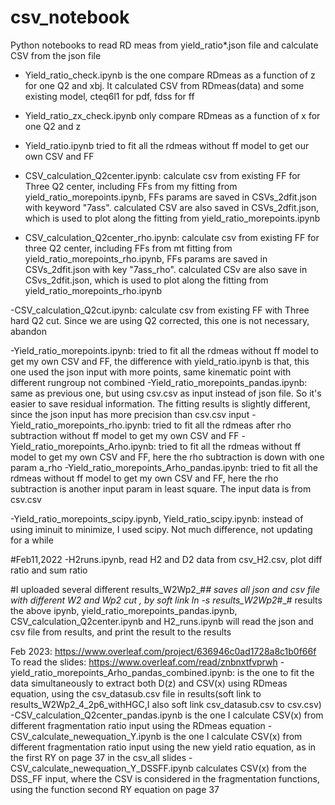 # csv_notebook
Python notebooks to read RD meas from yield_ratio*.json file and calculate CSV from the json file
- Yield_ratio_check.ipynb is the one compare RDmeas as a function of z for one Q2 and xbj. It calculated CSV from RDmeas(data) and some existing model, cteq6l1 for pdf, fdss for ff

- Yield_ratio_zx_check.ipynb only compare RDmeas as a function of x for one Q2 and z

- Yield_ratio.ipynb tried to fit all the rdmeas without ff model to get our own CSV and FF

- CSV_calculation_Q2center.ipynb: calculate csv from existing FF for Three Q2 center, including FFs from my fitting from yield_ratio_morepoints.ipynb, FFs params are saved in CSVs_2dfit.json with keyword "7ass". calculated CSV are also saved in CSVs_2dfit.json, which is used to plot along the fitting from yield_ratio_morepoints.ipynb
- CSV_calculation_Q2center_rho.ipynb: calculate csv from existing FF for three Q2 center, including FFs from mt fitting from yield_ratio_morepoints_rho.ipynb, FFs params are saved in CSVs_2dfit.json with key "7ass_rho". calculated CSv are also save in CSvs_2dfit.json, which is used to plot along the fitting from yield_ratio_morepoints_rho.ipynb

-CSV_calculation_Q2cut.ipynb: calculate csv from existing FF with Three hard Q2 cut. Since we are using Q2 corrected, this one is not necessary, abandon 

-Yield_ratio_morepoints.ipynb: tried to fit all the rdmeas without ff model to get my own CSV and FF, the difference with yield_ratio.ipynb is that, this one used the json input with more points, same kinematic point with different rungroup not combined
-Yield_ratio_morepoints_pandas.ipynb: same as previous one, but using csv.csv as input instead of json file. So it's easier to save residual information. The fitting results is slightly different, since the json input has more precision than csv.csv input
-Yield_ratio_morepoints_rho.ipynb: tried to fit all the rdmeas after rho subtraction without ff model to get my own CSV and FF
-Yield_ratio_morepoints_Arho.ipynb: tried to fit all the rdmeas without ff model to get my own CSV and FF, here the rho subtraction is down with one param a_rho
-Yield_ratio_morepoints_Arho_pandas.ipynb: tried to fit all the rdmeas without ff model to get my own CSV and FF, here the rho subtraction is another input param in least square. The input data is from csv.csv

-Yield_ratio_morepoints_scipy.ipynb, Yield_ratio_scipy.ipynb: instead of using iminuit to minimize, I used scipy. Not much difference, not updating for a while

#Feb11,2022
-H2runs.ipynb, read H2 and D2 data from csv_H2.csv, plot diff ratio and sum ratio

#I uploaded several different results_W2Wp2_#_# saves all json and csv file with different W2 and Wp2 cut , by soft link 
ln -s results_W2Wp2_#_# results
the above ipynb, yield_ratio_morepoints_pandas.ipynb, CSV_calculation_Q2center.ipynb and H2_runs.ipynb will read the json and csv file from results, and print the result to the results

Feb 2023:
https://www.overleaf.com/project/636946c0ad1728a8c1b0f66f
To read the slides: https://www.overleaf.com/read/znbnxtfvprwh
-yield_ratio_morepoints_Arho_pandas_combined.ipynb: is the one to fit the data simultaneously to extract both D(z) and CSV(x) using RDmeas equation, using the csv_datasub.csv file in results(soft link to results_W2Wp2_4_2p6_withHGC,I also soft link csv_datasub.csv to csv.csv) 
-CSV_calculation_Q2center_pandas.ipynb is the one I calculate CSV(x) from different fragmentation ratio input using the RDmeas equation
-CSV_calculate_newequation_Y.ipynb is the one I calculate CSV(x) from different fragmentation ratio input using the new yield ratio equation, as in the first RY on page 37 in the csv_all slides
-CSV_calculate_newequation_Y_DSSFF.ipynb calculates CSV(x) from the DSS_FF input, where the CSV is considered in the fragmentation functions, using the function second RY equation on page 37
